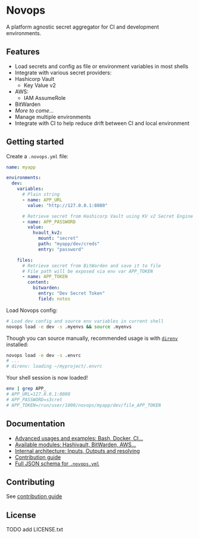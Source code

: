 # Novops

A platform agnostic secret aggregator for CI and development environments.

## Features

- Load secrets and config as file or environment variables in most shells
- Integrate with various secret providers: 
 - Hashicorp Vault
   - Key Value v2
 - AWS:
   - IAM AssumeRole
 - BitWarden
 - _More to come..._
- Manage multiple environments
- Integrate with CI to help reduce drift between CI and local environment

## Getting started

Create a `.novops.yml` file:

```yaml
name: myapp

environments:
  dev:
    variables:
      # Plain string
      - name: APP_URL
        value: "http://127.0.0.1:8080"

      # Retrieve secret from Hashicorp Vault using KV v2 Secret Engine
      - name: APP_PASSWORD
        value:
          hvault_kv2:
            mount: "secret"
            path: "myapp/dev/creds"
            entry: "password"

    files: 
      # Retrieve secret from BitWarden and save it to file
      # File path will be exposed via env var APP_TOKEN
      - name: APP_TOKEN
        content: 
          bitwarden:
            entry: "Dev Secret Token"
            field: notes
```

Load Novops config:
  
```sh
# Load dev config and source env variables in current shell
novops load -e dev -s .myenvs && source .myenvs
```

Though you can source manually, recommended usage is with [`direnv`](https://direnv.net/) installed:

```sh
novops load -e dev -s .envrc
# ...
# direnv: loading ~/myproject/.envrc  
```

Your shell session is now loaded!

```sh
env | grep APP_
# APP_URL=127.0.0.1:8080
# APP_PASSWORD=s3cret
# APP_TOKEN=/run/user/1000/novops/myapp/dev/file_APP_TOKEN
```

## Documentation

- [Advanced usages and examples: Bash, Docker, CI...](./docs/usage.md)
- [Available modules: Hashivault, BitWarden, AWS...](./docs/modules.md)
- [Internal architecture: Inputs, Outputs and resolving](./docs/architecture.md)
- [Contribution guide](./docs/contributing.md)
- [Full JSON schema for `.novops.yml`](./docs/schema.json)

## Contributing

See [contribution guide](./docs/contributing.md)

## License

TODO add LICENSE.txt
